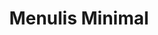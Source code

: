 ---
layout: archive-categories
title: Menulis Minimal
slug: menulis-minimal
menu: false
submenu: false
order: 2
description: >
  "Menulis Minimal, merupakan projek menulis minimal 30 hari atau minimal menulis dalam jangka waktu 30 hari, dengan perhari satu tulisan/artikel/opini/asumsi bahkan puisi."
---